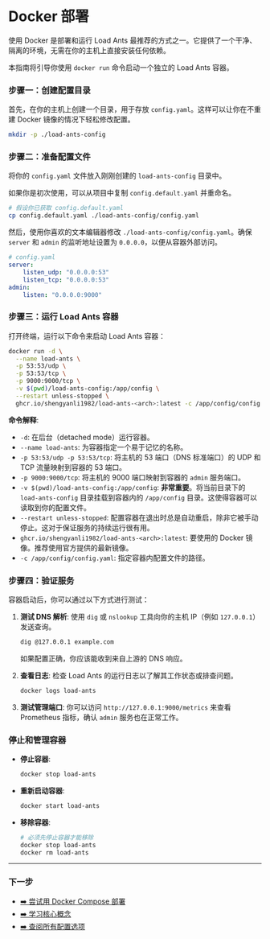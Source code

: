 # Docker 部署

使用 Docker 是部署和运行 Load Ants 最推荐的方式之一。它提供了一个干净、隔离的环境，无需在你的主机上直接安装任何依赖。

本指南将引导你使用 `docker run` 命令启动一个独立的 Load Ants 容器。

### 步骤一：创建配置目录

首先，在你的主机上创建一个目录，用于存放 `config.yaml`。这样可以让你在不重建 Docker 镜像的情况下轻松修改配置。

```bash
mkdir -p ./load-ants-config
```

### 步骤二：准备配置文件

将你的 `config.yaml` 文件放入刚刚创建的 `load-ants-config` 目录中。

如果你是初次使用，可以从项目中复制 `config.default.yaml` 并重命名。

```bash
# 假设你已获取 config.default.yaml
cp config.default.yaml ./load-ants-config/config.yaml
```

然后，使用你喜欢的文本编辑器修改 `./load-ants-config/config.yaml`。确保 `server` 和 `admin` 的监听地址设置为 `0.0.0.0`，以便从容器外部访问。

```yaml
# config.yaml
server:
    listen_udp: "0.0.0.0:53"
    listen_tcp: "0.0.0.0:53"
admin:
    listen: "0.0.0.0:9000"
```

### 步骤三：运行 Load Ants 容器

打开终端，运行以下命令来启动 Load Ants 容器：

```bash
docker run -d \
  --name load-ants \
  -p 53:53/udp \
  -p 53:53/tcp \
  -p 9000:9000/tcp \
  -v $(pwd)/load-ants-config:/app/config \
  --restart unless-stopped \
  ghcr.io/shengyanli1982/load-ants-<arch>:latest -c /app/config/config.yaml
```

**命令解释**:

-   `-d`: 在后台（detached mode）运行容器。
-   `--name load-ants`: 为容器指定一个易于记忆的名称。
-   `-p 53:53/udp -p 53:53/tcp`: 将主机的 53 端口（DNS 标准端口）的 UDP 和 TCP 流量映射到容器的 53 端口。
-   `-p 9000:9000/tcp`: 将主机的 9000 端口映射到容器的 `admin` 服务端口。
-   `-v $(pwd)/load-ants-config:/app/config`: **非常重要**。将当前目录下的 `load-ants-config` 目录挂载到容器内的 `/app/config` 目录。这使得容器可以读取到你的配置文件。
-   `--restart unless-stopped`: 配置容器在退出时总是自动重启，除非它被手动停止。这对于保证服务的持续运行很有用。
-   `ghcr.io/shengyanli1982/load-ants-<arch>:latest`: 要使用的 Docker 镜像。推荐使用官方提供的最新镜像。
-   `-c /app/config/config.yaml`: 指定容器内配置文件的路径。

### 步骤四：验证服务

容器启动后，你可以通过以下方式进行测试：

1.  **测试 DNS 解析**:
    使用 `dig` 或 `nslookup` 工具向你的主机 IP（例如 `127.0.0.1`）发送查询。

    ```bash
    dig @127.0.0.1 example.com
    ```

    如果配置正确，你应该能收到来自上游的 DNS 响应。

2.  **查看日志**:
    检查 Load Ants 的运行日志以了解其工作状态或排查问题。

    ```bash
    docker logs load-ants
    ```

3.  **测试管理端口**:
    你可以访问 `http://127.0.0.1:9000/metrics` 来查看 Prometheus 指标，确认 `admin` 服务也在正常工作。

### 停止和管理容器

-   **停止容器**:
    ```bash
    docker stop load-ants
    ```
-   **重新启动容器**:
    ```bash
    docker start load-ants
    ```
-   **移除容器**:
    ```bash
    # 必须先停止容器才能移除
    docker stop load-ants
    docker rm load-ants
    ```

---

### 下一步

-   [➡️ 尝试用 Docker Compose 部署](../deployment/docker-compose.md)
-   [➡️ 学习核心概念](../concepts/index.md)
-   [➡️ 查阅所有配置选项](../configuration/index.md)
